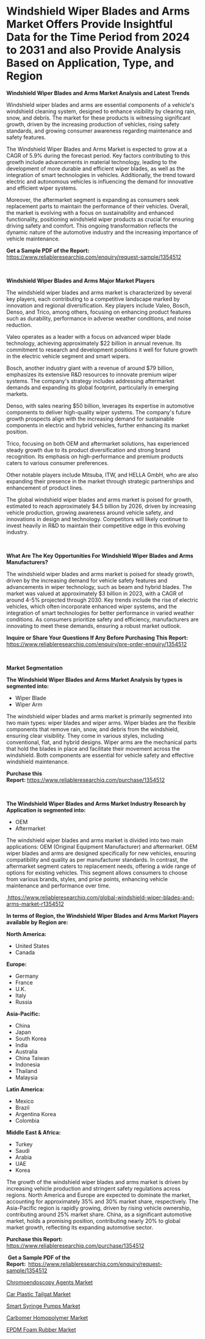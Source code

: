 <p><h1>Windshield Wiper Blades and Arms Market Offers Provide Insightful Data for the Time Period from 2024 to 2031 and also Provide Analysis Based on Application, Type, and Region</h1></p><p><strong>Windshield Wiper Blades and Arms Market Analysis and Latest Trends</strong></p>
<p><p>Windshield wiper blades and arms are essential components of a vehicle's windshield cleaning system, designed to enhance visibility by clearing rain, snow, and debris. The market for these products is witnessing significant growth, driven by the increasing production of vehicles, rising safety standards, and growing consumer awareness regarding maintenance and safety features. </p><p>The Windshield Wiper Blades and Arms Market is expected to grow at a CAGR of 5.9% during the forecast period. Key factors contributing to this growth include advancements in material technology, leading to the development of more durable and efficient wiper blades, as well as the integration of smart technologies in vehicles. Additionally, the trend toward electric and autonomous vehicles is influencing the demand for innovative and efficient wiper systems. </p><p>Moreover, the aftermarket segment is expanding as consumers seek replacement parts to maintain the performance of their vehicles. Overall, the market is evolving with a focus on sustainability and enhanced functionality, positioning windshield wiper products as crucial for ensuring driving safety and comfort. This ongoing transformation reflects the dynamic nature of the automotive industry and the increasing importance of vehicle maintenance.</p></p>
<p><strong>Get a Sample PDF of the Report:&nbsp;</strong> <a href="https://www.reliableresearchiq.com/enquiry/request-sample/1354512?utm_campaign=104&utm_medium=2&utm_source=Github&utm_content=ia&utm_term=04112024&utm_id=windshield-wiper-blades-and-arms">https://www.reliableresearchiq.com/enquiry/request-sample/1354512</a></p>
<p>&nbsp;</p>
<p><strong>Windshield Wiper Blades and Arms Major Market Players</strong></p>
<p><p>The windshield wiper blades and arms market is characterized by several key players, each contributing to a competitive landscape marked by innovation and regional diversification. Key players include Valeo, Bosch, Denso, and Trico, among others, focusing on enhancing product features such as durability, performance in adverse weather conditions, and noise reduction.</p><p>Valeo operates as a leader with a focus on advanced wiper blade technology, achieving approximately $22 billion in annual revenue. Its commitment to research and development positions it well for future growth in the electric vehicle segment and smart wipers.</p><p>Bosch, another industry giant with a revenue of around $79 billion, emphasizes its extensive R&D resources to innovate premium wiper systems. The company's strategy includes addressing aftermarket demands and expanding its global footprint, particularly in emerging markets.</p><p>Denso, with sales nearing $50 billion, leverages its expertise in automotive components to deliver high-quality wiper systems. The company's future growth prospects align with the increasing demand for sustainable components in electric and hybrid vehicles, further enhancing its market position.</p><p>Trico, focusing on both OEM and aftermarket solutions, has experienced steady growth due to its product diversification and strong brand recognition. Its emphasis on high-performance and premium products caters to various consumer preferences.</p><p>Other notable players include Mitsuba, ITW, and HELLA GmbH, who are also expanding their presence in the market through strategic partnerships and enhancement of product lines.</p><p>The global windshield wiper blades and arms market is poised for growth, estimated to reach approximately $4.5 billion by 2026, driven by increasing vehicle production, growing awareness around vehicle safety, and innovations in design and technology. Competitors will likely continue to invest heavily in R&D to maintain their competitive edge in this evolving industry.</p></p>
<p>&nbsp;</p>
<p><strong>What Are The Key Opportunities For Windshield Wiper Blades and Arms Manufacturers?</strong></p>
<p><p>The windshield wiper blades and arms market is poised for steady growth, driven by the increasing demand for vehicle safety features and advancements in wiper technology, such as beam and hybrid blades. The market was valued at approximately $3 billion in 2023, with a CAGR of around 4-5% projected through 2030. Key trends include the rise of electric vehicles, which often incorporate enhanced wiper systems, and the integration of smart technologies for better performance in varied weather conditions. As consumers prioritize safety and efficiency, manufacturers are innovating to meet these demands, ensuring a robust market outlook.</p></p>
<p><strong>Inquire or Share Your Questions If Any Before Purchasing This Report:</strong> <a href="https://www.reliableresearchiq.com/enquiry/pre-order-enquiry/1354512?utm_campaign=104&utm_medium=2&utm_source=Github&utm_content=ia&utm_term=04112024&utm_id=windshield-wiper-blades-and-arms">https://www.reliableresearchiq.com/enquiry/pre-order-enquiry/1354512</a></p>
<p>&nbsp;</p>
<p><strong>Market Segmentation</strong></p>
<p><strong>The Windshield Wiper Blades and Arms Market Analysis by types is segmented into:</strong></p>
<p><ul><li>Wiper Blade</li><li>Wiper Arm</li></ul></p>
<p><p>The windshield wiper blades and arms market is primarily segmented into two main types: wiper blades and wiper arms. Wiper blades are the flexible components that remove rain, snow, and debris from the windshield, ensuring clear visibility. They come in various styles, including conventional, flat, and hybrid designs. Wiper arms are the mechanical parts that hold the blades in place and facilitate their movement across the windshield. Both components are essential for vehicle safety and effective windshield maintenance.</p></p>
<p><strong>Purchase this Report:&nbsp;</strong><a href="https://www.reliableresearchiq.com/purchase/1354512?utm_campaign=104&utm_medium=2&utm_source=Github&utm_content=ia&utm_term=04112024&utm_id=windshield-wiper-blades-and-arms">https://www.reliableresearchiq.com/purchase/1354512</a></p>
<p>&nbsp;</p>
<p><strong>The Windshield Wiper Blades and Arms Market Industry Research by Application is segmented into:</strong></p>
<p><ul><li>OEM</li><li>Aftermarket</li></ul></p>
<p><p>The windshield wiper blades and arms market is divided into two main applications: OEM (Original Equipment Manufacturer) and aftermarket. OEM wiper blades and arms are designed specifically for new vehicles, ensuring compatibility and quality as per manufacturer standards. In contrast, the aftermarket segment caters to replacement needs, offering a wide range of options for existing vehicles. This segment allows consumers to choose from various brands, styles, and price points, enhancing vehicle maintenance and performance over time.</p></p>
<p><a href="https://www.reliableresearchiq.com/global-windshield-wiper-blades-and-arms-market-r1354512?utm_campaign=104&utm_medium=2&utm_source=Github&utm_content=ia&utm_term=04112024&utm_id=windshield-wiper-blades-and-arms">&nbsp;https://www.reliableresearchiq.com/global-windshield-wiper-blades-and-arms-market-r1354512</a></p>
<p><strong>In terms of Region, the Windshield Wiper Blades and Arms Market Players available by Region are:</strong></p>
<p>
    <p> <strong> North America: </strong>
        <ul>
            <li>United States</li>
            <li>Canada</li>
        </ul>
        </p> 
    <p> <strong> Europe: </strong>
        <ul>
            <li>Germany</li>
            <li>France</li>
            <li>U.K.</li>
            <li>Italy</li>
            <li>Russia</li>
        </ul>
        </p> 
    <p> <strong> Asia-Pacific: </strong>
        <ul>
            <li>China</li>
            <li>Japan</li>
            <li>South Korea</li>
            <li>India</li>
            <li>Australia</li>
            <li>China Taiwan</li>
            <li>Indonesia</li>
            <li>Thailand</li>
            <li>Malaysia</li>
        </ul>
        </p> 
    <p> <strong> Latin America: </strong>
        <ul>
            <li>Mexico</li>
            <li>Brazil</li>
            <li>Argentina Korea</li>
            <li>Colombia</li>
        </ul>
        </p> 
    <p> <strong> Middle East & Africa: </strong>
        <ul>
            <li>Turkey</li>
            <li>Saudi</li>
            <li>Arabia</li>
            <li>UAE</li>
            <li>Korea</li>
        </ul>
    </p>
    </p>
<p><p>The growth of the windshield wiper blades and arms market is driven by increasing vehicle production and stringent safety regulations across regions. North America and Europe are expected to dominate the market, accounting for approximately 35% and 30% market share, respectively. The Asia-Pacific region is rapidly growing, driven by rising vehicle ownership, contributing around 25% market share. China, as a significant automotive market, holds a promising position, contributing nearly 20% to global market growth, reflecting its expanding automotive sector.</p></p>
<p><strong>Purchase this Report: </strong><a href="https://www.reliableresearchiq.com/purchase/1354512?utm_campaign=104&utm_medium=2&utm_source=Github&utm_content=ia&utm_term=04112024&utm_id=windshield-wiper-blades-and-arms">https://www.reliableresearchiq.com/purchase/1354512</a></p>
<p>&nbsp;<strong>Get a Sample PDF of the Report:&nbsp;&nbsp;</strong><a href="https://www.reliableresearchiq.com/enquiry/request-sample/1354512?utm_campaign=104&utm_medium=2&utm_source=Github&utm_content=ia&utm_term=04112024&utm_id=windshield-wiper-blades-and-arms">https://www.reliableresearchiq.com/enquiry/request-sample/1354512</a></p>
<p><strong></strong></p>
<p><p><a href="https://issuu.com/reportprime-2/docs/chromoendoscopy-agents-market-size-_11002085665146?utm_campaign=104&utm_medium=2&utm_source=Github&utm_content=ia&utm_term=04112024&utm_id=windshield-wiper-blades-and-arms">Chromoendoscopy Agents Market</a></p><p><a href="https://github.com/nekolalrclippo/Market-Research-Report-List-1/blob/main/car-plastic-tailgat-market.md?utm_campaign=104&utm_medium=2&utm_source=Github&utm_content=ia&utm_term=04112024&utm_id=windshield-wiper-blades-and-arms">Car Plastic Tailgat Market</a></p><p><a href="https://issuu.com/reportprime-2/docs/smart-syringe-pumps-market-size-203_2c37e450cba49e?utm_campaign=104&utm_medium=2&utm_source=Github&utm_content=ia&utm_term=04112024&utm_id=windshield-wiper-blades-and-arms">Smart Syringe Pumps Market</a></p><p><a href="https://medium.com/@kandidbn/the-carbomer-homopolymer-market-research-report-provides-an-in-depth-and-up-to-date-analysis-of-ffee7233ea43?utm_campaign=104&utm_medium=2&utm_source=Github&utm_content=ia&utm_term=04112024&utm_id=windshield-wiper-blades-and-arms">Carbomer Homopolymer Market</a></p><p><a href="https://medium.com/@clalor9ey/the-epdm-foam-rubber-market-is-experiencing-higher-than-anticipated-demand-compared-to-bf72d543b144?utm_campaign=104&utm_medium=2&utm_source=Github&utm_content=ia&utm_term=04112024&utm_id=windshield-wiper-blades-and-arms">EPDM Foam Rubber Market</a></p></p>